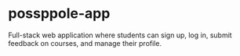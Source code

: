 # possppole-app
Full-stack web application where students can sign up, log in, submit  feedback on courses, and manage their profile.

